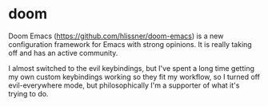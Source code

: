 # doom

Doom Emacs (https://github.com/hlissner/doom-emacs) is a new configuration framework for Emacs with strong opinions.  It is really taking off and has an active community.

I almost switched to the evil keybindings, but I've spent a long time getting my own custom keybindings working so they fit my workflow, so I turned off evil-everywhere mode, but philosophically I'm a supporter of what it's trying to do.
